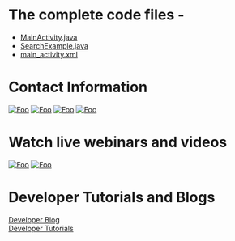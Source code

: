 # The complete code files -
- [MainActivity.java](/codes/MainActivity.java) 
- [SearchExample.java](/codes/SearchExample.java)
- [main_activity.xml](/codes/main_activity.xml)

# Contact Information
[![Foo](https://www.gettingstamped.com/wp-content/uploads/2015/02/Twitter-Logo.png)](https://twitter.com/heredev) 
[![Foo](https://dl2.macupdate.com/images/icons128/50617.png?d=1489440003)](http://t.her.is/slack) 
[![Foo](https://cdn.sstatic.net/Sites/stackoverflow/company/img/logos/so/so-icon.png?v=c78bd457575a)](https://stackoverflow.com/questions/tagged/here-api)
[![Foo](http://www.markwk.com/images/github_logo.png)](https://github.com/heremaps)

# Watch live webinars and videos

[![Foo](http://howtofilmschool.com/wp-content/uploads/2015/08/twitch-logo-150x150.png)](https://www.twitch.tv/heredev) 
[![Foo](http://logok.org/wp-content/uploads/2014/08/Youtube-logo-2017-150x150.png)](https://www.youtube.com/heremaps) 

# Developer Tutorials and Blogs
[Developer Blog](https://developer.here.com/blog) 
</br>
[Developer Tutorials](https://developer.here.com/tutorials)
